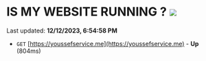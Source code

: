 # IS MY WEBSITE RUNNING ? [![](https://img.shields.io/static/v1?label=Sponsor&message=%E2%9D%A4&logo=GitHub&color=%23fe8e86)](https://github.com/sponsors/<username>)

Last updated: **12/12/2023, 6:54:58 PM**

- `GET` [https://youssefservice.me](https://youssefservice.me) - **Up** (804ms)
